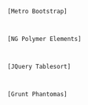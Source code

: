 
    [Metro Bootstrap]
    
        
    
    [NG Polymer Elements]
    
        
    
    [JQuery Tablesort]
    
        
    
    [Grunt Phantomas]
    
        
    